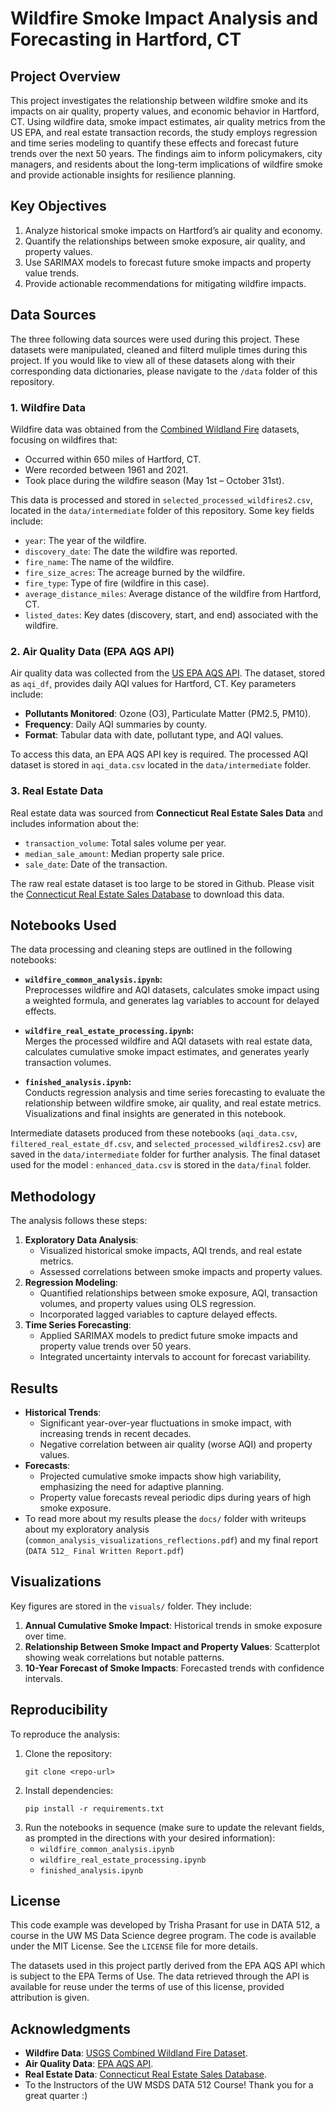 # Wildfire Smoke Impact Analysis and Forecasting in Hartford, CT

## **Project Overview**
This project investigates the relationship between wildfire smoke and its impacts on air quality, property values, and economic behavior in Hartford, CT. Using wildfire data, smoke impact estimates, air quality metrics from the US EPA, and real estate transaction records, the study employs regression and time series modeling to quantify these effects and forecast future trends over the next 50 years. The findings aim to inform policymakers, city managers, and residents about the long-term implications of wildfire smoke and provide actionable insights for resilience planning.

## **Key Objectives**
1. Analyze historical smoke impacts on Hartford’s air quality and economy.
2. Quantify the relationships between smoke exposure, air quality, and property values.
3. Use SARIMAX models to forecast future smoke impacts and property value trends.
4. Provide actionable recommendations for mitigating wildfire impacts.

## **Data Sources**
The three following data sources were used during this project. These datasets were manipulated, cleaned and filterd muliple times during this project. If you would like to view all of these datasets along with their corresponding data dictionaries, please navigate to the `/data` folder of this repository.

### **1. Wildfire Data**
Wildfire data was obtained from the [Combined Wildland Fire](https://www.sciencebase.gov/catalog/item/61aa537dd34eb622f699df81) datasets, focusing on wildfires that:
- Occurred within 650 miles of Hartford, CT.
- Were recorded between 1961 and 2021.
- Took place during the wildfire season (May 1st – October 31st).

This data is processed and stored in `selected_processed_wildfires2.csv`, located in the `data/intermediate` folder of this repository. Some key fields include:
- `year`: The year of the wildfire.
- `discovery_date`: The date the wildfire was reported.
- `fire_name`: The name of the wildfire.
- `fire_size_acres`: The acreage burned by the wildfire.
- `fire_type`: Type of fire (wildfire in this case).
- `average_distance_miles`: Average distance of the wildfire from Hartford, CT.
- `listed_dates`: Key dates (discovery, start, and end) associated with the wildfire.

### **2. Air Quality Data (EPA AQS API)**
Air quality data was collected from the [US EPA AQS API](https://aqs.epa.gov/aqsweb/documents/data_api.html). The dataset, stored as `aqi_df`, provides daily AQI values for Hartford, CT. Key parameters include:
- **Pollutants Monitored**: Ozone (O3), Particulate Matter (PM2.5, PM10).
- **Frequency**: Daily AQI summaries by county.
- **Format**: Tabular data with date, pollutant type, and AQI values.

To access this data, an EPA AQS API key is required. The processed AQI dataset is stored in `aqi_data.csv` located in the `data/intermediate` folder.

### **3. Real Estate Data**
Real estate data was sourced from **Connecticut Real Estate Sales Data** and includes information about the:
  - `transaction_volume`: Total sales volume per year.
  - `median_sale_amount`: Median property sale price.
  - `sale_date`: Date of the transaction.

The raw real estate dataset is too large to be stored in Github. Please visit the [Connecticut Real Estate Sales Database](https://aqs.epa.gov/aqsweb/documents/data_api.html) to download this data.

## **Notebooks Used**
The data processing and cleaning steps are outlined in the following notebooks:
   - **`wildfire_common_analysis.ipynb`:**  
   Preprocesses wildfire and AQI datasets, calculates smoke impact using a weighted formula, and generates lag variables to account for delayed effects.

   - **`wildfire_real_estate_processing.ipynb`:**  
   Merges the processed wildfire and AQI datasets with real estate data, calculates cumulative smoke impact estimates, and generates yearly transaction volumes.

   - **`finished_analysis.ipynb`:**  
   Conducts regression analysis and time series forecasting to evaluate the relationship between wildfire smoke, air quality, and real estate metrics. Visualizations and final insights are generated in this notebook.

Intermediate datasets produced from these notebooks (`aqi_data.csv`, `filtered_real_estate_df.csv`, and `selected_processed_wildfires2.csv`) are saved in the `data/intermediate` folder for further analysis. The final dataset used for the model : `enhanced_data.csv` is stored in the `data/final` folder.  

## **Methodology**
The analysis follows these steps:
1. **Exploratory Data Analysis**:
   - Visualized historical smoke impacts, AQI trends, and real estate metrics.
   - Assessed correlations between smoke impacts and property values.
2. **Regression Modeling**:
   - Quantified relationships between smoke exposure, AQI, transaction volumes, and property values using OLS regression.
   - Incorporated lagged variables to capture delayed effects.
3. **Time Series Forecasting**:
   - Applied SARIMAX models to predict future smoke impacts and property value trends over 50 years.
   - Integrated uncertainty intervals to account for forecast variability.

## **Results**
- **Historical Trends**:
  - Significant year-over-year fluctuations in smoke impact, with increasing trends in recent decades.
  - Negative correlation between air quality (worse AQI) and property values.
- **Forecasts**:
  - Projected cumulative smoke impacts show high variability, emphasizing the need for adaptive planning.
  - Property value forecasts reveal periodic dips during years of high smoke exposure.
- To read more about my results please the `docs/` folder with writeups about my exploratory analysis (`common_analysis_visualizations_reflections.pdf`) and my final report (`DATA 512_ Final Written Report.pdf`)

## **Visualizations**
Key figures are stored in the `visuals/` folder. They include:
1. **Annual Cumulative Smoke Impact**: Historical trends in smoke exposure over time.
2. **Relationship Between Smoke Impact and Property Values**: Scatterplot showing weak correlations but notable patterns.
3. **10-Year Forecast of Smoke Impacts**: Forecasted trends with confidence intervals.

## **Reproducibility**
To reproduce the analysis:
1. Clone the repository:  
   ```
   git clone <repo-url>
   ```
2. Install dependencies:  
   ```
   pip install -r requirements.txt
   ```
3. Run the notebooks in sequence (make sure to update the relevant fields, as prompted in the directions with your desired information):
   - `wildfire_common_analysis.ipynb`
   - `wildfire_real_estate_processing.ipynb`
   - `finished_analysis.ipynb`

## **License**
This code example was developed by Trisha Prasant for use in DATA 512, a course in the UW MS Data Science degree program. The code is available under the MIT License. See the `LICENSE` file for more details. 

The datasets used in this project partly derived from the EPA AQS API which is subject to the EPA Terms of Use. The data retrieved through the API is available for reuse under the terms of use of this license, provided attribution is given.

## **Acknowledgments**
- **Wildfire Data**: [USGS Combined Wildland Fire Dataset](https://www.sciencebase.gov/catalog/item/61aa537dd34eb622f699df81).
- **Air Quality Data**: [EPA AQS API](https://aqs.epa.gov/aqsweb/documents/data_api.html).
- **Real Estate Data**: [Connecticut Real Estate Sales Database](https://aqs.epa.gov/aqsweb/documents/data_api.html).
- To the Instructors of the UW MSDS DATA 512 Course! Thank you for a great quarter :)